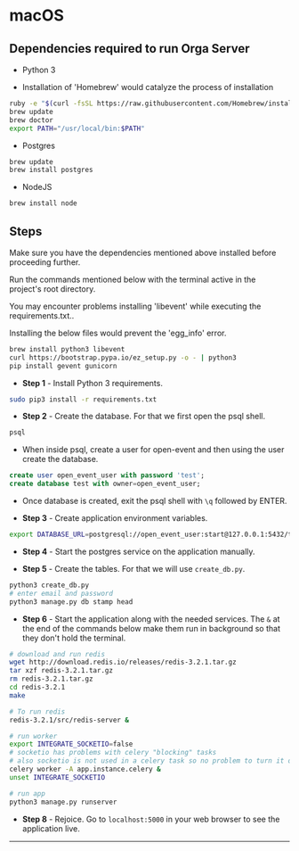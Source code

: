 # macOS

## Dependencies required to run Orga Server

* Python 3

* Installation of 'Homebrew' would catalyze the process of installation
```sh
ruby -e "$(curl -fsSL https://raw.githubusercontent.com/Homebrew/install/master/install)"
brew update
brew doctor
export PATH="/usr/local/bin:$PATH"
```

* Postgres
```sh
brew update
brew install postgres
```
* NodeJS
```sh
brew install node
```

## Steps

Make sure you have the dependencies mentioned above installed before proceeding further.

Run the commands mentioned below with the terminal active in the project's root directory.

You may encounter problems installing 'libevent' while executing the requirements.txt..

Installing the below files would prevent the 'egg_info' error.

```sh
brew install python3 libevent
curl https://bootstrap.pypa.io/ez_setup.py -o - | python3
pip install gevent gunicorn
```

* **Step 1** - Install Python 3 requirements.

```sh
sudo pip3 install -r requirements.txt
```


* **Step 2** - Create the database. For that we first open the psql shell.

```sh
psql
```

* When inside psql, create a user for open-event and then using the user create the database.

```sql
create user open_event_user with password 'test';
create database test with owner=open_event_user;
```

* Once database is created, exit the psql shell with `\q` followed by ENTER.


* **Step 3** - Create application environment variables.

```sh
export DATABASE_URL=postgresql://open_event_user:start@127.0.0.1:5432/test
```


* **Step 4** - Start the postgres service on the application manually.


* **Step 5** - Create the tables. For that we will use `create_db.py`.

```sh
python3 create_db.py
# enter email and password
python3 manage.py db stamp head
```


* **Step 6** - Start the application along with the needed services.
The `&` at the end of the commands below make them run in background so that they don't hold the terminal.

```sh
# download and run redis
wget http://download.redis.io/releases/redis-3.2.1.tar.gz
tar xzf redis-3.2.1.tar.gz
rm redis-3.2.1.tar.gz
cd redis-3.2.1
make

# To run redis
redis-3.2.1/src/redis-server &

# run worker
export INTEGRATE_SOCKETIO=false
# socketio has problems with celery "blocking" tasks
# also socketio is not used in a celery task so no problem to turn it off
celery worker -A app.instance.celery &
unset INTEGRATE_SOCKETIO

# run app
python3 manage.py runserver
```

* **Step 8** - Rejoice. Go to `localhost:5000` in your web browser to see the application live.

---

